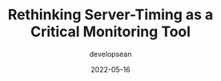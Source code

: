 ---
author: developsean
date: 2022-05-16
permalink: false
publisher: smashingmag
tags:
  - performance
  - http
  - metrics
target_url: https://www.smashingmagazine.com/2022/05/rethinking-server-timing-monitoring-tool/
title: Rethinking Server-Timing as a Critical Monitoring Tool
---